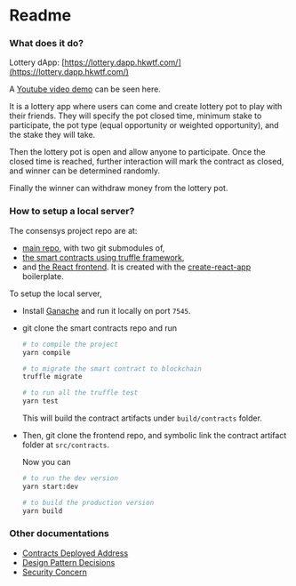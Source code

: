# Readme

### What does it do?

Lottery dApp: [https://lottery.dapp.hkwtf.com/](https://lottery.dapp.hkwtf.com/)

A [Youtube video demo](https://youtu.be/YLab2Zu-Yeg) can be seen here.

It is a lottery app where users can come and create lottery pot to play with their friends. They will specify the pot closed time, minimum stake to participate, the pot type (equal opportunity or weighted opportunity), and the stake they will take. 

Then the lottery pot is open and allow anyone to participate. Once the closed time is reached, further interaction will mark the contract as closed, and winner can be determined randomly. 

Finally the winner can withdraw money from the lottery pot.

### How to setup a local server?

The consensys project repo are at: 

- [main repo](https://github.com/dev-bootcamp-2019/final-project-jimmychu0807), with two git submodules of,
- [the smart contracts using truffle framework](https://github.com/jimmychu0807/final-project-truffle),
- and [the React frontend](https://github.com/jimmychu0807/final-project-www). It is created with the [create-react-app](https://github.com/facebook/create-react-app) boilerplate.

To setup the local server, 

- Install [Ganache](https://truffleframework.com/ganache) and run it locally on port `7545`.

- git clone the smart contracts repo and run

    ```sh
    # to compile the project
    yarn compile

    # to migrate the smart contract to blockchain
    truffle migrate
    
    # to run all the truffle test
    yarn test
    ```

  This will build the contract artifacts under `build/contracts` folder.

- Then, git clone the frontend repo, and symbolic link the contract artifact folder at `src/contracts`.

  Now you can

    ```sh
    # to run the dev version
    yarn start:dev

    # to build the production version
    yarn build
    ```
    
### Other documentations

- [Contracts Deployed Address](./deployed_address.txt)
- [Design Pattern Decisions](./design_pattern_decisions.md)
- [Security Concern](./avoid_common_attacks.md)
